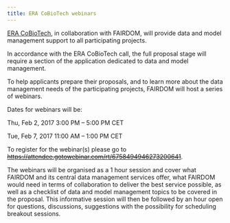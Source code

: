 ```yaml
---
title: ERA CoBioTech webinars
---
```


[ERA CoBioTech](https://www.cobiotech.eu/), in collaboration with FAIRDOM, will provide data and model management support to all participating projects.

In accordance with the ERA CoBioTech call, the full proposal stage will require a section of the application dedicated to data and model management.

To help applicants prepare their proposals, and to learn more about the data management needs of the participating projects, FAIRDOM will host a series of webinars.

Dates for webinars will be:

Thu, Feb 2, 2017 3:00 PM – 5:00 PM CET

Tue, Feb 7, 2017 11:00 AM – 1:00 PM CET

To register for the webinar(s) please go to ~~https://attendee.gotowebinar.com/rt/6758494946273200641~~.

The webinars will be organised as a 1 hour session and cover what FAIRDOM and its central data management services offer, 
what FAIRDOM would need in terms of collaboration to deliver the best service possible, 
as well as a checklist of data and model management topics to be covered in the proposal. 
This informative session will then be followed by an hour open for questions, discussions, suggestions with the possibility for scheduling breakout sessions.